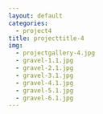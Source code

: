 ```yaml
---
layout: default
categories: 
  - project4
title: projecttitle-4
img: 
  - projectgallery-4.jpg
  - gravel-1.1.jpg
  - gravel-2.1.jpg
  - gravel-3.1.jpg
  - gravel-4.1.jpg
  - gravel-5.1.jpg
  - gravel-6.1.jpg
---
```

